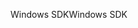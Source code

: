 <span data-ttu-id="270d6-101">Windows SDK</span><span class="sxs-lookup"><span data-stu-id="270d6-101">Windows SDK</span></span>